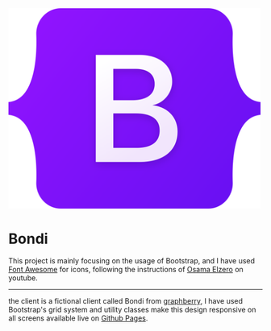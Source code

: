 <img src="./images/Bootstrap_logo.svg.png" width="500px">

# Bondi

This project is mainly focusing on the usage of Bootstrap, and I have used [Font Awesome](https://fontawesome.com/) for icons, following the instructions of [Osama Elzero](https://www.youtube.com/watch?v=9mdGUKFu5OQ&list=PLDoPjvoNmBAyvm7f--dc6XqkpfDcen_vQ) on youtube.
___

the client is a fictional client called Bondi from [graphberry](https://www.graphberry.com/item/leon-psd-agency-template), I have used Bootstrap's grid system and utility classes make this design responsive on all screens available live on [Github Pages](https://samuadda.github.io/Bondi/).
